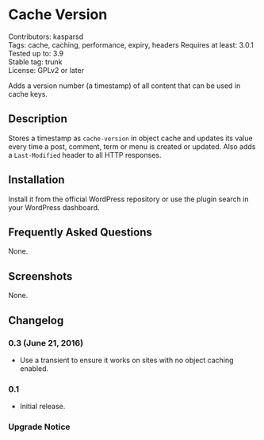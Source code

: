 # Cache Version

Contributors: kasparsd   
Tags: cache, caching, performance, expiry, headers
Requires at least: 3.0.1   
Tested up to: 3.9   
Stable tag: trunk   
License: GPLv2 or later   

Adds a version number (a timestamp) of all content that can be used in cache keys.


## Description

Stores a timestamp as `cache-version` in object cache and updates its value every time a post,
comment, term or menu is created or updated. Also adds a `Last-Modified` header to all HTTP responses.


## Installation

Install it from the official WordPress repository or use the plugin search in your WordPress dashboard.


## Frequently Asked Questions

None.


## Screenshots

None.


## Changelog

### 0.3 (June 21, 2016)
* Use a transient to ensure it works on sites with no object caching enabled.

### 0.1
* Initial release.


### Upgrade Notice
